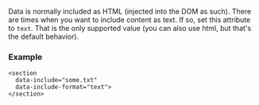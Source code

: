 Data is normally included as HTML (injected into the DOM as such). There are times when you want to include content as text. If so, set this attribute to `text`. That is the only supported value (you can also use html, but that's the default behavior).

### Example
```
<section 
  data-include="some.txt"
  data-include-format="text">
</section> 
``` 
